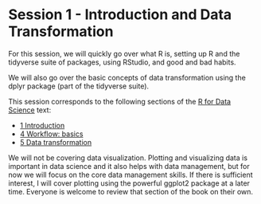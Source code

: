 # Session 1 - Introduction and Data Transformation

For this session, we will quickly go over what R is, setting up R and the tidyverse suite of packages, using RStudio, and good and bad habits.

We will also go over the basic concepts of data transformation using the dplyr package (part of the tidyverse suite).

This session corresponds to the following sections of the [R for Data Science](http://r4ds.had.co.nz/transform.html) text:
* [1 Introduction](http://r4ds.had.co.nz/introduction.html)
* [4 Workflow: basics](http://r4ds.had.co.nz/workflow-basics.html)
* [5 Data transformation](http://r4ds.had.co.nz/transform.html)

We will not be covering data visualization. Plotting and visualizing data is important in data science and it also helps with data management, but for now we will focus on the core data management skills. If there is sufficient interest, I will cover plotting using the powerful ggplot2 package at a later time. Everyone is welcome to review that section of the book on their own.
